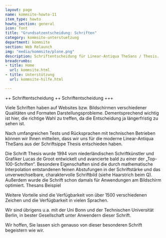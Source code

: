 ```yaml
---
layout: page
name: kommsite-howto-11
item_type: howto
howto_section: general
icon: font
title: "Grundsatzentscheidung: Schriften"
category: kommsite-unterstuetzung
department: kommsite
section: Web Relaunch
img: "media/kommsite/plone.png"
description: Schriftentscheidung für Linear-Antiqua TheSans / Thesis.
breadcrumbs:
- title: Home
  url: kommsite.html
- title: Unterstützung
  url: kommsite-hilfe.html

---
```


++ Schriftentscheidung ++ Schriftentscheidung +++

Viele Schriften haben auf Websites bzw. Bildschirmen verschiedener Qualitäten und Formaten Darstellungsprobleme. Dementsprechend wichtig ist hier, die richtige Wahl zu treffen, da die Entscheidung ja längerfristig zu sehen ist.

Nach umfangreichen Tests und Rücksprachen mit technischen Betrieben können wir Ihnen mitteilen, dass wir uns für die moderne Linear-Antiqua TheSans aus der Schriftsippe Thesis entschieden haben.

Die Schrift Thesis wurde 1994 vom niederländischen Schriftkünstler und Grafiker Lucas de Groot entwickelt und avancierte bald zu einer der „Top-100-Schriften“. Besondere Eigenschaften sind die durch mathematische Interpolation entstandenen feinen Abstufungen in der Schriftstärke und das unverwechselbare, charaktervolle Schriftbild (siehe Haarstrich beim Q). Außerdem wurde die Schrift schon damals für Anwendungen am Bildschirm optimiert.
Thesans Beispiel

Weitere Vorteile sind die Verfügbarkeit von über 1500 verschiedenen Zeichen und die Verfügbarkeit in vielen Sprachen.

Wir sind übrigens u.a. mit der Uni Bonn und der Technischen Universität Berlin, in bester Gesellschaft unter Anwendern dieser Schrift.

Wir hoffen, Sie lassen sich genauso von dieser besonderen Schrift begeistern wie wir.
